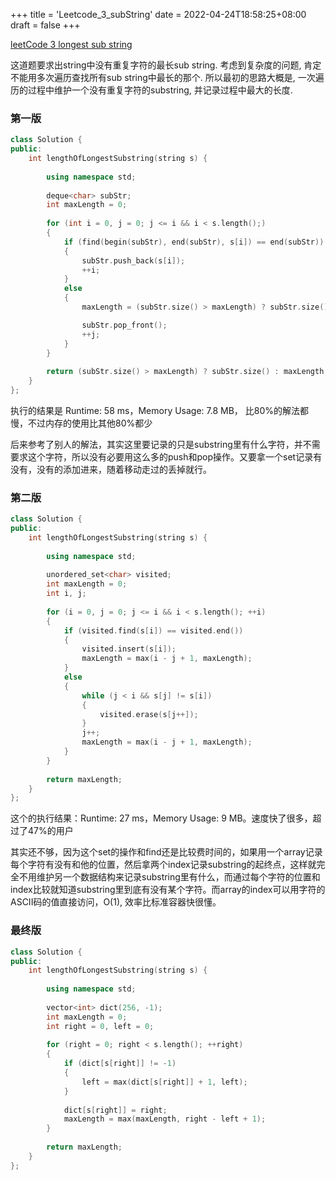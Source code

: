 +++
title = 'Leetcode_3_subString'
date = 2022-04-24T18:58:25+08:00
draft = false
+++

[leetCode 3 longest sub string](https://leetcode.com/problems/longest-substring-without-repeating-characters/)

这道题要求出string中没有重复字符的最长sub string. 考虑到复杂度的问题, 肯定不能用多次遍历查找所有sub string中最长的那个. 所以最初的思路大概是, 一次遍历的过程中维护一个没有重复字符的substring, 并记录过程中最大的长度.

### 第一版

```cpp
class Solution {
public:
    int lengthOfLongestSubstring(string s) {
        
        using namespace std;
        
        deque<char> subStr;
        int maxLength = 0;
        
        for (int i = 0, j = 0; j <= i && i < s.length();)
        {
            if (find(begin(subStr), end(subStr), s[i]) == end(subStr))
            {
                subStr.push_back(s[i]);
                ++i;
            }
            else
            {
                maxLength = (subStr.size() > maxLength) ? subStr.size() : maxLength;

                subStr.pop_front();
                ++j;
            }
        }
        
        return (subStr.size() > maxLength) ? subStr.size() : maxLength;
    }
};
```
执行的结果是 Runtime: 58 ms，Memory Usage: 7.8 MB， 比80%的解法都慢，不过内存的使用比其他80%都少

后来参考了别人的解法，其实这里要记录的只是substring里有什么字符，并不需要求这个字符，所以没有必要用这么多的push和pop操作。又要拿一个set记录有没有，没有的添加进来，随着移动走过的丢掉就行。

### 第二版

```cpp
class Solution {
public:
    int lengthOfLongestSubstring(string s) {
        
        using namespace std;
        
        unordered_set<char> visited;
        int maxLength = 0;
        int i, j;
        
        for (i = 0, j = 0; j <= i && i < s.length(); ++i)
        {
            if (visited.find(s[i]) == visited.end())
            {
                visited.insert(s[i]);
                maxLength = max(i - j + 1, maxLength);
            }
            else
            {
                while (j < i && s[j] != s[i])
                {
                    visited.erase(s[j++]);
                }
                j++;
                maxLength = max(i - j + 1, maxLength);
            }
        }
        
        return maxLength;
    }
};
```

这个的执行结果：Runtime: 27 ms，Memory Usage: 9 MB。速度快了很多，超过了47%的用户

其实还不够，因为这个set的操作和find还是比较费时间的，如果用一个array记录每个字符有没有和他的位置，然后拿两个index记录substring的起终点，这样就完全不用维护另一个数据结构来记录substring里有什么，而通过每个字符的位置和index比较就知道substring里到底有没有某个字符。而array的index可以用字符的ASCII码的值直接访问，O(1), 效率比标准容器快很懂。

### 最终版

```cpp
class Solution {
public:
    int lengthOfLongestSubstring(string s) {
        
        using namespace std;
        
        vector<int> dict(256, -1);
        int maxLength = 0;
        int right = 0, left = 0;
        
        for (right = 0; right < s.length(); ++right)
        {
            if (dict[s[right]] != -1)
            {
                left = max(dict[s[right]] + 1, left);
            }
            
            dict[s[right]] = right;
            maxLength = max(maxLength, right - left + 1);
        }
        
        return maxLength;
    }
};
```